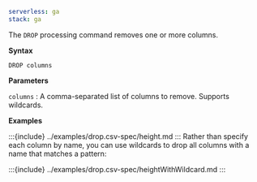 ```yaml {applies_to}
serverless: ga
stack: ga
```

The `DROP` processing command removes one or more columns.

**Syntax**

```esql
DROP columns
```

**Parameters**

`columns`
:   A comma-separated list of columns to remove. Supports wildcards.

**Examples**

:::{include} ../examples/drop.csv-spec/height.md
:::
Rather than specify each column by name, you can use wildcards to drop all
columns with a name that matches a pattern:

:::{include} ../examples/drop.csv-spec/heightWithWildcard.md
:::
